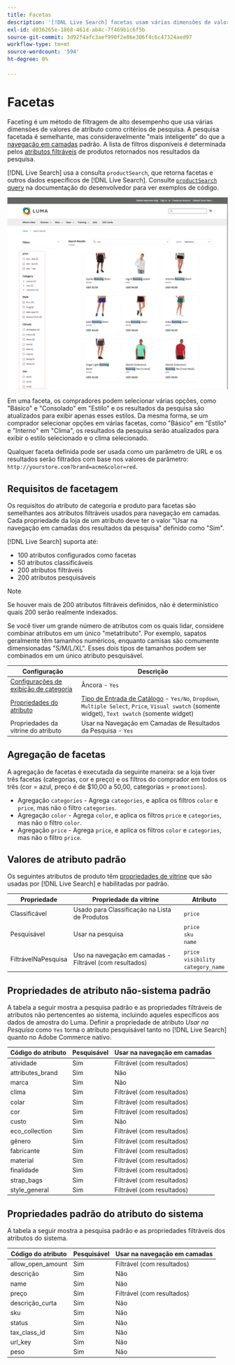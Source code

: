 ```yaml
---
title: Facetas
description: '[!DNL Live Search] facetas usam várias dimensões de valores de atributo como critérios de pesquisa.'
exl-id: d036265e-1868-461d-ab4c-7f469b1c6f5b
source-git-commit: 3d92f4afc3aef990f2e86e306f4c6c47324aed97
workflow-type: tm+mt
source-wordcount: '594'
ht-degree: 0%

---
```


# Facetas

Faceting é um método de filtragem de alto desempenho que usa várias dimensões de valores de atributo como critérios de pesquisa. A pesquisa facetada é semelhante, mas consideravelmente &quot;mais inteligente&quot; do que a [navegação em camadas](https://experienceleague.adobe.com/docs/commerce-admin/catalog/catalog/navigation/navigation-layered.html) padrão. A lista de filtros disponíveis é determinada pelos [atributos filtráveis](https://experienceleague.adobe.com/docs/commerce-admin/catalog/catalog/navigation/navigation-layered.html#filterable-attributes) de produtos retornados nos resultados da pesquisa.

[!DNL Live Search] usa a consulta `productSearch`, que retorna facetas e outros dados específicos de [!DNL Live Search]. Consulte [`productSearch` query](https://developer.adobe.com/commerce/services/graphql/live-search/product-search/) na documentação do desenvolvedor para ver exemplos de código.

![Resultados de pesquisa filtrados](assets/storefront-search-results-run.png)

Em uma faceta, os compradores podem selecionar várias opções, como &quot;Básico&quot; e &quot;Consolado&quot; em &quot;Estilo&quot; e os resultados da pesquisa são atualizados para exibir apenas esses estilos. Da mesma forma, se um comprador selecionar opções em várias facetas, como &quot;Básico&quot; em &quot;Estilo&quot; e &quot;Interno&quot; em &quot;Clima&quot;, os resultados da pesquisa serão atualizados para exibir o estilo selecionado e o clima selecionado.

Qualquer faceta definida pode ser usada como um parâmetro de URL e os resultados serão filtrados com base nos valores de parâmetro: `http://yourstore.com?brand=acme&color=red`.

## Requisitos de facetagem

Os requisitos do atributo de categoria e produto para facetas são semelhantes aos atributos filtráveis usados para navegação em camadas. Cada propriedade da loja de um atributo deve ter o valor &quot;Usar na navegação em camadas dos resultados da pesquisa&quot; definido como &quot;Sim&quot;.

[!DNL Live Search] suporta até:

* 100 atributos configurados como facetas
* 50 atributos classificáveis
* 200 atributos filtráveis
* 200 atributos pesquisáveis

>[!NOTE]
>
> Se houver mais de 200 atributos filtráveis definidos, não é determinístico quais 200 serão realmente indexados.

Se você tiver um grande número de atributos com os quais lidar, considere combinar atributos em um único &quot;metatributo&quot;. Por exemplo, sapatos geralmente têm tamanhos numéricos, enquanto camisas são comumente dimensionadas &quot;S/M/L/XL&quot;. Esses dois tipos de tamanhos podem ser combinados em um único atributo pesquisável.

| Configuração | Descrição |
|--- |--- |
| [Configurações de exibição de categoria](https://experienceleague.adobe.com/docs/commerce-admin/catalog/categories/create/categories-display-settings.html) | Âncora - `Yes` |
| [Propriedades do atributo](https://experienceleague.adobe.com/docs/commerce-admin/catalog/product-attributes/create/attribute-product-create.html) | [Tipo de Entrada de Catálogo](https://experienceleague.adobe.com/docs/commerce-admin/catalog/product-attributes/attributes-input-types.html) - `Yes/No`, `Dropdown`, `Multiple Select`, `Price`, `Visual swatch` (somente widget), `Text swatch` (somente widget) |
| Propriedades da vitrine do atributo | Usar na Navegação em Camadas de Resultados da Pesquisa - `Yes` |

## Agregação de facetas

A agregação de facetas é executada da seguinte maneira: se a loja tiver três facetas (categorias, cor e preço) e os filtros do comprador em todos os três (cor = azul, preço é de $10,00 a 50,00, categorias = `promotions`).

* Agregação `categories` - Agrega `categories`, e aplica os filtros `color` e `price`, mas não o filtro `categories`.
* Agregação `color` - Agrega `color`, e aplica os filtros `price` e `categories`, mas não o filtro `color`.
* Agregação `price` - Agrega `price`, e aplica os filtros `color` e `categories`, mas não o filtro `price`.

## Valores de atributo padrão

Os seguintes atributos de produto têm [propriedades de vitrine](https://experienceleague.adobe.com/docs/commerce-admin/catalog/product-attributes/product-attributes.html) que são usadas por [!DNL Live Search] e habilitadas por padrão.

| Propriedade | Propriedade da vitrine | Atributo |
|---|---|---|
| Classificável | Usado para Classificação na Lista de Produtos | `price` |
| Pesquisável | Usar na pesquisa | `price` <br />`sku`<br />`name` |
| FiltrávelNaPesquisa | Uso na navegação em camadas - Filtrável (com resultados) | `price`<br />`visibility`<br />`category_name` |

## Propriedades de atributo não-sistema padrão

A tabela a seguir mostra a pesquisa padrão e as propriedades filtráveis de atributos não pertencentes ao sistema, incluindo aqueles específicos aos dados de amostra do Luma. Definir a propriedade de atributo *Usar na Pesquisa* como `Yes` torna o atributo pesquisável tanto no [!DNL Live Search] quanto no Adobe Commerce nativo.

| Código do atributo | Pesquisável | Usar na navegação em camadas |
|--- |--- |--- |
| atividade | Sim | Filtrável (com resultados) |
| attributes_brand | Sim | Não |
| marca | Sim | Não |
| clima | Sim | Filtrável (com resultados) |
| colar | Sim | Filtrável (com resultados) |
| cor | Sim | Filtrável (com resultados) |
| custo | Sim | Não |
| eco_collection | Sim | Filtrável (com resultados) |
| gênero | Sim | Filtrável (com resultados) |
| fabricante | Sim | Filtrável (com resultados) |
| material | Sim | Filtrável (com resultados) |
| finalidade | Sim | Filtrável (com resultados) |
| strap_bags | Sim | Filtrável (com resultados) |
| style_general | Sim | Filtrável (com resultados) |

## Propriedades padrão do atributo do sistema

A tabela a seguir mostra a pesquisa padrão e as propriedades filtráveis dos atributos do sistema.

| Código do atributo | Pesquisável | Usar na navegação em camadas |
|--- |--- |--- |
| allow_open_amount | Sim | Filtrável (com resultados) |
| descrição | Sim | Não |
| name | Sim | Não |
| preço | Sim | Filtrável (com resultados) |
| descrição_curta | Sim | Não |
| sku | Sim | Não |
| status | Sim | Não |
| tax_class_id | Sim | Não |
| url_key | Sim | Não |
| peso | Sim | Não |

